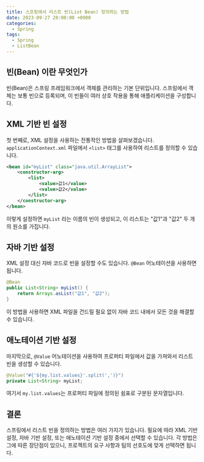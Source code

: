 ```yaml
---
title: 스프링에서 리스트 빈(List Bean) 정의하는 방법
date: 2023-09-27 20:00:00 +0900
categories:
  - Spring
tags:
  - Spring
  - ListBean
---
```

## 빈(Bean) 이란 무엇인가

빈(Bean)은 스프링 프레임워크에서 객체를 관리하는 기본 단위입니다. 스프링에서 객체는 보통 빈으로 등록되며, 이 빈들이 여러 상호 작용을 통해 애플리케이션을 구성합니다.

## XML 기반 빈 설정

첫 번째로, XML 설정을 사용하는 전통적인 방법을 살펴보겠습니다. `applicationContext.xml` 파일에서 `<list>` 태그를 사용하여 리스트를 정의할 수 있습니다.

```xml
<bean id="myList" class="java.util.ArrayList">
    <constructor-arg>
        <list>
            <value>값1</value>
            <value>값2</value>
        </list>
    </constructor-arg>
</bean>
```

이렇게 설정하면 `myList` 라는 이름의 빈이 생성되고, 이 리스트는 "값1"과 "값2" 두 개의 원소를 가집니다.

## 자바 기반 설정

XML 설정 대신 자바 코드로 빈을 설정할 수도 있습니다. `@Bean` 어노테이션을 사용하면 됩니다.

```java
@Bean
public List<String> myList() {
    return Arrays.asList("값1", "값2");
}
```

이 방법을 사용하면 XML 파일을 건드릴 필요 없이 자바 코드 내에서 모든 것을 해결할 수 있습니다.

## 애노테이션 기반 설정

마지막으로, `@Value` 어노테이션을 사용하여 프로퍼티 파일에서 값을 가져와서 리스트 빈을 생성할 수 있습니다.

```java
@Value("#{'${my.list.values}'.split(',')}")
private List<String> myList;
```

여기서 `my.list.values`는 프로퍼티 파일에 정의된 쉼표로 구분된 문자열입니다.

## 결론

스프링에서 리스트 빈을 정의하는 방법은 여러 가지가 있습니다. 필요에 따라 XML 기반 설정, 자바 기반 설정, 또는 애노테이션 기반 설정 중에서 선택할 수 있습니다. 각 방법은 그에 따른 장단점이 있으니, 프로젝트의 요구 사항과 팀의 선호도에 맞게 선택하면 됩니다.